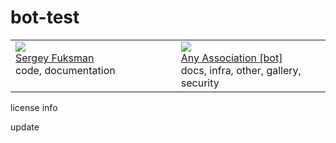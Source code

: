 # bot-test

<!-- CONTRIBUTORS START -->
<table>
<tbody><tr>
<td valign="top" width="14.285714285714286%"><img src="https://avatars.githubusercontent.com/u/2526238?v=4" /><br /><a href="http://github.com/fuksman">Sergey Fuksman</a><br />code, documentation</td>
<td valign="top" width="14.285714285714286%"><img src="https://avatars.githubusercontent.com/u/139948520?v=4" /><br /><a href="http://github.com/any-association">Any Association [bot]</a><br />docs, infra, other, gallery, security</td>
</tr>
</tbody>
</table>
<!-- CONTRIBUTORS END -->

license info

update
